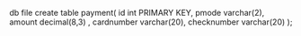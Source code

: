 db file
create table payment(
id int PRIMARY KEY,
pmode varchar(2),
amount decimal(8,3) ,
cardnumber varchar(20),
checknumber varchar(20)
);

